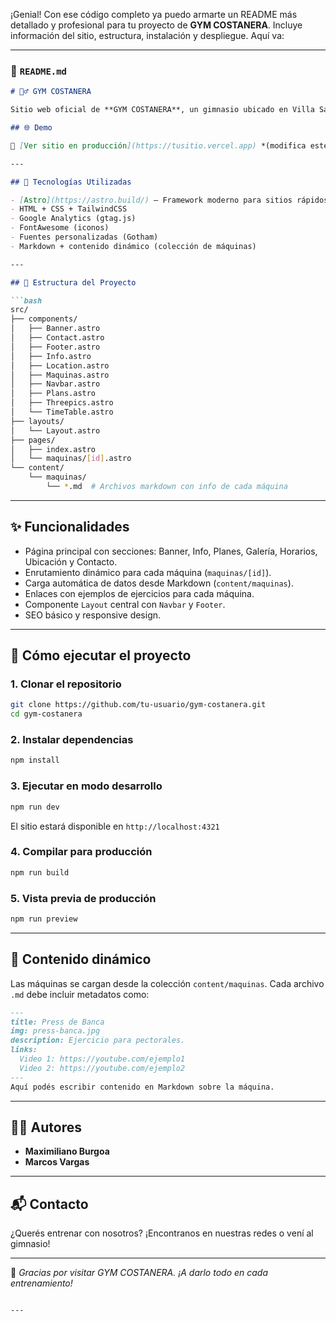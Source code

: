 ¡Genial! Con ese código completo ya puedo armarte un README más detallado y profesional para tu proyecto de **GYM COSTANERA**. Incluye información del sitio, estructura, instalación y despliegue. Aquí va:

---

### 📄 `README.md`

```markdown
# 🏋️‍♂️ GYM COSTANERA

Sitio web oficial de **GYM COSTANERA**, un gimnasio ubicado en Villa San Agustín, Valle Fértil. El sitio ofrece información sobre los servicios del gimnasio, horarios, planes, ubicación, y una galería de máquinas con ejemplos de ejercicios.

## 🌐 Demo

🔗 [Ver sitio en producción](https://tusitio.vercel.app) *(modifica este link si ya está publicado)*

---

## 🚀 Tecnologías Utilizadas

- [Astro](https://astro.build/) — Framework moderno para sitios rápidos y optimizados.
- HTML + CSS + TailwindCSS
- Google Analytics (gtag.js)
- FontAwesome (iconos)
- Fuentes personalizadas (Gotham)
- Markdown + contenido dinámico (colección de máquinas)

---

## 📁 Estructura del Proyecto

```bash
src/
├── components/
│   ├── Banner.astro
│   ├── Contact.astro
│   ├── Footer.astro
│   ├── Info.astro
│   ├── Location.astro
│   ├── Maquinas.astro
│   ├── Navbar.astro
│   ├── Plans.astro
│   ├── Threepics.astro
│   └── TimeTable.astro
├── layouts/
│   └── Layout.astro
├── pages/
│   ├── index.astro
│   └── maquinas/[id].astro
└── content/
    └── maquinas/
        └── *.md  # Archivos markdown con info de cada máquina
```

---

## ✨ Funcionalidades

- Página principal con secciones: Banner, Info, Planes, Galería, Horarios, Ubicación y Contacto.
- Enrutamiento dinámico para cada máquina (`maquinas/[id]`).
- Carga automática de datos desde Markdown (`content/maquinas`).
- Enlaces con ejemplos de ejercicios para cada máquina.
- Componente `Layout` central con `Navbar` y `Footer`.
- SEO básico y responsive design.

---

## 🧪 Cómo ejecutar el proyecto

### 1. Clonar el repositorio

```bash
git clone https://github.com/tu-usuario/gym-costanera.git
cd gym-costanera
```

### 2. Instalar dependencias

```bash
npm install
```

### 3. Ejecutar en modo desarrollo

```bash
npm run dev
```

El sitio estará disponible en `http://localhost:4321`

### 4. Compilar para producción

```bash
npm run build
```

### 5. Vista previa de producción

```bash
npm run preview
```

---

## 🧩 Contenido dinámico

Las máquinas se cargan desde la colección `content/maquinas`. Cada archivo `.md` debe incluir metadatos como:

```markdown
---
title: Press de Banca
img: press-banca.jpg
description: Ejercicio para pectorales.
links:
  Video 1: https://youtube.com/ejemplo1
  Video 2: https://youtube.com/ejemplo2
---
Aquí podés escribir contenido en Markdown sobre la máquina.
```

---

## 👨‍💻 Autores

- **Maximiliano Burgoa**  
- **Marcos Vargas**

---

## 📬 Contacto

¿Querés entrenar con nosotros? ¡Encontranos en nuestras redes o vení al gimnasio!

---

💪 *Gracias por visitar GYM COSTANERA. ¡A darlo todo en cada entrenamiento!*
```

---